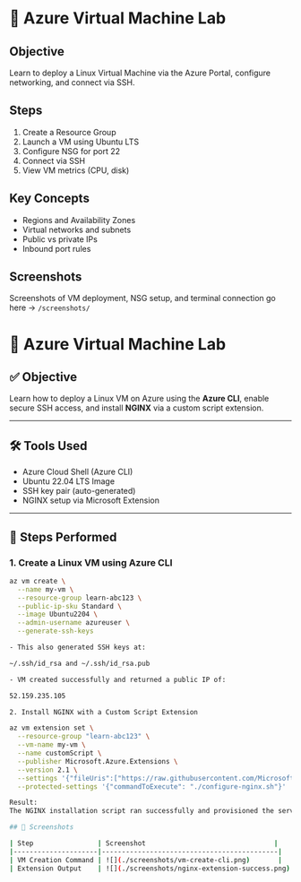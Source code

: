 # 🧪 Azure Virtual Machine Lab

## Objective

Learn to deploy a Linux Virtual Machine via the Azure Portal, configure networking, and connect via SSH.

## Steps

1. Create a Resource Group
2. Launch a VM using Ubuntu LTS
3. Configure NSG for port 22
4. Connect via SSH
5. View VM metrics (CPU, disk)

## Key Concepts

- Regions and Availability Zones
- Virtual networks and subnets
- Public vs private IPs
- Inbound port rules

## Screenshots
Screenshots of VM deployment, NSG setup, and terminal connection go here → `/screenshots/`

# 🧪 Azure Virtual Machine Lab

## ✅ Objective

Learn how to deploy a Linux VM on Azure using the **Azure CLI**, enable secure SSH access, and install **NGINX** via a custom script extension.

---

## 🛠️ Tools Used

- Azure Cloud Shell (Azure CLI)
- Ubuntu 22.04 LTS Image
- SSH key pair (auto-generated)
- NGINX setup via Microsoft Extension

---

## 📌 Steps Performed

### 1. Create a Linux VM using Azure CLI

```bash
az vm create \
  --name my-vm \
  --resource-group learn-abc123 \
  --public-ip-sku Standard \
  --image Ubuntu2204 \
  --admin-username azureuser \
  --generate-ssh-keys

- This also generated SSH keys at:

~/.ssh/id_rsa and ~/.ssh/id_rsa.pub

- VM created successfully and returned a public IP of:

52.159.235.105

2. Install NGINX with a Custom Script Extension

az vm extension set \
  --resource-group "learn-abc123" \
  --vm-name my-vm \
  --name customScript \
  --publisher Microsoft.Azure.Extensions \
  --version 2.1 \
  --settings '{"fileUris":["https://raw.githubusercontent.com/MicrosoftDocs/mslearn-welcome-to-azure/master/configure-nginx.sh"]}' \
  --protected-settings '{"commandToExecute": "./configure-nginx.sh"}'

Result:
The NGINX installation script ran successfully and provisioned the server.

## 📸 Screenshots

| Step                | Screenshot                                |
|---------------------|--------------------------------------------|
| VM Creation Command | ![](./screenshots/vm-create-cli.png)       |
| Extension Output    | ![](./screenshots/nginx-extension-success.png) |

